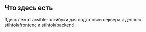 ## Что здесь есть

Здесь лежат ansible-плейбуки для подготовки сервера к деплою stihtok/frontend и stihtok/backend 
